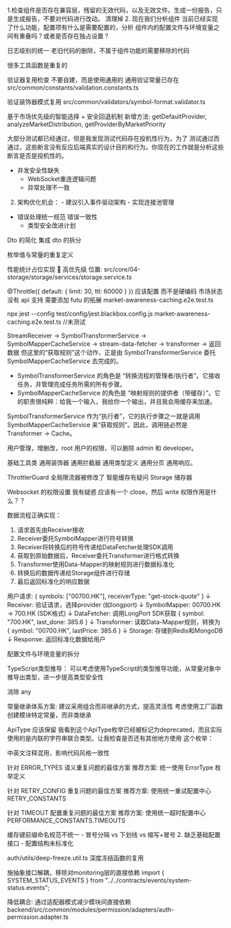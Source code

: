 
1.检查组件是否存在兼容层，残留的无效代码，以及无效文件。生成一份报告，只是生成报告，不要对代码进行改动。
 清理掉
2. 现在我们分析组件 当前已经实现了什么功能，配置项有什么是需要配置的，分析 组件内的配置文件与环境变量之间有重叠吗？或者是否存在独占设置？

日志级别的统一
老旧代码的删除，不属于组件功能的需要移除的代码

很多工具函数是重复的

验证器复用检查 不要自建，而是使用通用的
通用验证常量已存在
src/common/constants/validation.constants.ts

验证装饰器模式复用
src/common/validators/symbol-format.validator.ts

基于市场优先级的智能选择 + 安全回退机制
新增方法: getDefaultProvider, analyzeMarketDistribution, getProviderByMarketPriority

大部分测试都已经通过，但是我发现测试代码存在投机性行为，为了 测试通过而通过，这些断言没有反应后端真实的设计目的和行为。你现在的工作就是分析这些断言是否是投机性的。

  - 并发安全性缺失
    - WebSocket重连逻辑问题
    - 异常处理不一致
  2. 架构优化机会：
    - 建议引入事件驱动架构
    - 实现连接池管理
- 错误处理统一规范 错误一致性
  - 类型安全改进计划

Dto 的简化
集成 dto 的拆分

枚举值与常量的重复定义


性能统计占位实现 🔴 高优先级
位置: src/core/04-storage/storage/services/storage.service.ts


@Throttle({ default: { limit: 30, ttl: 60000 } })  应该配置 而不是硬编码 
市场状态没有 api 支持 需要添加 futu 的拓展
market-awareness-caching.e2e.test.ts

npx jest --config test/config/jest.blackbox.config.js  market-awareness-caching.e2e.test.ts //未测试
   

StreamReceiver → SymbolTransformerService → SymbolMapperCacheService    → stream-data-fetcher → transformer  → 返回数据
但这里的“获取规则”这个动作，正是由 SymbolTransformerService 委托 SymbolMapperCacheService 去完成的。

   * SymbolTransformerService 的角色是 “转换流程的管理者/执行者”。它接收任务，并管理完成任务所需的所有步骤。
   * SymbolMapperCacheService 的角色是 “映射规则的提供者（带缓存）”。它的职责很纯粹：给我一个输入，我给你一个输出，并且我会用缓存来加速。

  SymbolTransformerService 作为“执行者”，它的执行步骤之一就是调用 SymbolMapperCacheService 来“获取规则”。因此，调用链必然是 Transformer 
  → Cache。
    
用户管理，增删改，root 用户的权限，可以删除 admin 和 developer。

基础工具类
通用装饰器
通用拦截器
通用类型定义
通用分页 通用响应。

ThrottlerGuard 全局限流器被修改了
智能缓存有疑问 Storage 储存器 

Websocket 的权限设置 我有疑惑 应该有一个 close，然后 write 权限作用是什么？？



数据流程正确实现：
1. 请求首先由Receiver接收
2. Receiver委托SymbolMapper进行符号转换
3. Receiver将转换后的符号传递给DataFetcher处理SDK调用
4. 获取到原始数据后，Receiver委托Transformer进行格式转换
5. Transformer使用Data-Mapper的映射规则进行数据标准化
6. 转换后的数据传递给Storage组件进行存储
7. 最后返回标准化的响应数据


 用户请求: { symbols: ["00700.HK"], receiverType: "get-stock-quote" }
      ↓
  Receiver: 验证请求，选择provider (如longport)
      ↓
  SymbolMapper: 00700.HK → 700.HK (SDK格式)
      ↓
  DataFetcher: 调用LongPort SDK获取 { symbol: "700.HK", last_done: 385.6 }
      ↓
  Transformer: 读取Data-Mapper规则，转换为 { symbol: "00700.HK", lastPrice: 385.6 }
      ↓
  Storage: 存储到Redis和MongoDB
      ↓
  Response: 返回标准化数据给用户



配置文件与环境变量的拆分

TypeScript类型推导：
可以考虑使用TypeScript的类型推导功能，从常量对象中推导出类型，进一步提高类型安全性


消除 any

常量继承体系方案:
建议采用组合而非继承的方式，提高灵活性
考虑使用工厂函数创建模块特定常量，而非类继承


ApiType 应该保留
我看到这个ApiType枚举已经被标记为deprecated，而且实际使用的是内联的字符串联合类型。让我检查是否还有其他地方使用
  这个枚举：


  中英文注释混用，影响代码风格一致性

针对 ERROR_TYPES 语义重复问题的最佳方案
推荐方案: 统一使用 ErrorType 枚举定义

针对 RETRY_CONFIG 重复问题的最佳方案
推荐方案: 使用统一重试配置中心 RETRY_CONSTANTS

针对 TIMEOUT 配置重复问题的最佳方案
推荐方案: 使用统一超时配置中心 PERFORMANCE_CONSTANTS.TIMEOUTS


缓存键前缀命名规范不统一 - 冒号分隔 vs 下划线 vs 缩写+冒号
  2. 缺乏基础配置接口 - 配置结构未标准化


 auth/utils/deep-freeze.util.ts 深度冻结函数的复用


 施抽象接口解耦，移除对monitoring层的直接依赖
 import { SYSTEM_STATUS_EVENTS } from "../../contracts/events/system-status.events";


 降低耦合: 通过适配器模式减少模块间直接依赖
 backend/src/common/modules/permission/adapters/auth-permission.adapter.ts

